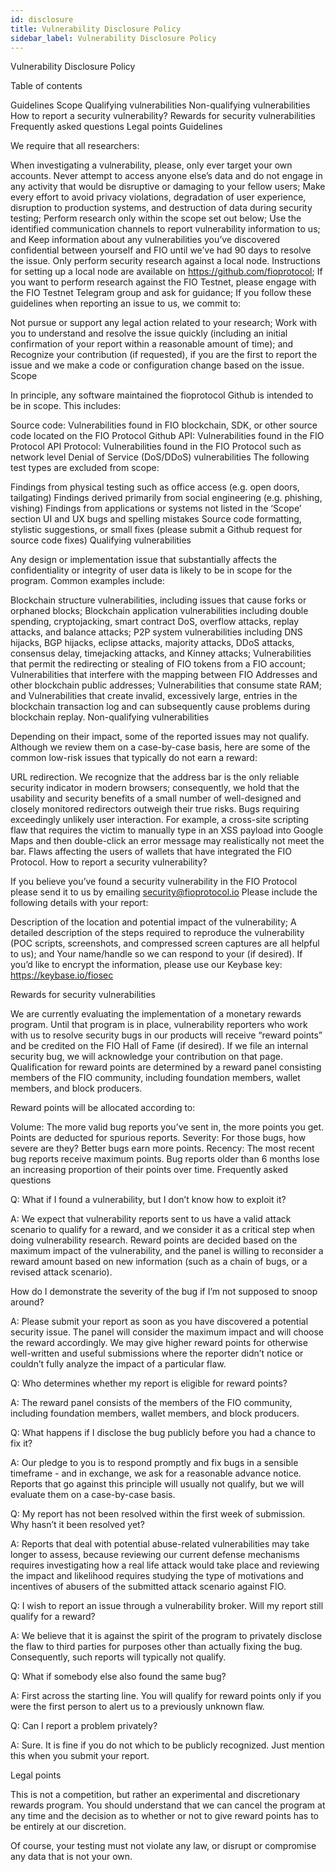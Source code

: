 ```yaml
---
id: disclosure
title: Vulnerability Disclosure Policy
sidebar_label: Vulnerability Disclosure Policy
---
```


Vulnerability Disclosure Policy

Table of contents

Guidelines
Scope
Qualifying vulnerabilities
Non-qualifying vulnerabilities
How to report a security vulnerability?
Rewards for security vulnerabilities
Frequently asked questions
Legal points
Guidelines

We require that all researchers:

When investigating a vulnerability, please, only ever target your own accounts. Never attempt to access anyone else’s data and do not engage in any activity that would be disruptive or damaging to your fellow users;
Make every effort to avoid privacy violations, degradation of user experience, disruption to production systems, and destruction of data during security testing;
Perform research only within the scope set out below;
Use the identified communication channels to report vulnerability information to us; and
Keep information about any vulnerabilities you’ve discovered confidential between yourself and FIO until we’ve had 90 days to resolve the issue.
Only perform security research against a local node. Instructions for setting up a local node are available on https://github.com/fioprotocol;
If you want to perform research against the FIO Testnet, please engage with the FIO Testnet Telegram group and ask for guidance;
If you follow these guidelines when reporting an issue to us, we commit to:

Not pursue or support any legal action related to your research;
Work with you to understand and resolve the issue quickly (including an initial confirmation of your report within a reasonable amount of time); and
Recognize your contribution (if requested), if you are the first to report the issue and we make a code or configuration change based on the issue.
Scope

In principle, any software maintained the fioprotocol Github is intended to be in scope. This includes:

Source code: Vulnerabilities found in FIO blockchain, SDK, or other source code located on the FIO Protocol Github
API: Vulnerabilities found in the FIO Protocol API
Protocol: Vulnerabilities found in the FIO Protocol such as network level Denial of Service (DoS/DDoS) vulnerabilities
The following test types are excluded from scope:

Findings from physical testing such as office access (e.g. open doors, tailgating)
Findings derived primarily from social engineering (e.g. phishing, vishing)
Findings from applications or systems not listed in the ‘Scope’ section
UI and UX bugs and spelling mistakes
Source code formatting, stylistic suggestions, or small fixes (please submit a Github request for source code fixes)
Qualifying vulnerabilities

Any design or implementation issue that substantially affects the confidentiality or integrity of user data is likely to be in scope for the program. Common examples include:

Blockchain structure vulnerabilities, including issues that cause forks or orphaned blocks;
Blockchain application vulnerabilities including double spending, cryptojacking, smart contract DoS, overflow attacks, replay attacks, and balance attacks;
P2P system vulnerabilities including DNS hijacks, BGP hijacks, eclipse attacks, majority attacks, DDoS attacks, consensus delay, timejacking attacks, and Kinney attacks;
Vulnerabilities that permit the redirecting or stealing of FIO tokens from a FIO account;
Vulnerabilities that interfere with the mapping between FIO Addresses and other blockchain public addresses;
Vulnerabilities that consume state RAM; and
Vulnerabilities that create invalid, excessively large, entries in the blockchain transaction log and can subsequently cause problems during blockchain replay.
Non-qualifying vulnerabilities

Depending on their impact, some of the reported issues may not qualify. Although we review them on a case-by-case basis, here are some of the common low-risk issues that typically do not earn a reward:

URL redirection. We recognize that the address bar is the only reliable security indicator in modern browsers; consequently, we hold that the usability and security benefits of a small number of well-designed and closely monitored redirectors outweigh their true risks.
Bugs requiring exceedingly unlikely user interaction. For example, a cross-site scripting flaw that requires the victim to manually type in an XSS payload into Google Maps and then double-click an error message may realistically not meet the bar.
Flaws affecting the users of wallets that have integrated the FIO Protocol.
How to report a security vulnerability?

If you believe you’ve found a security vulnerability in the FIO Protocol please send it to us by emailing security@fioprotocol.io Please include the following details with your report:

Description of the location and potential impact of the vulnerability;
A detailed description of the steps required to reproduce the vulnerability (POC scripts, screenshots, and compressed screen captures are all helpful to us); and
Your name/handle so we can respond to your (if desired).
If you’d like to encrypt the information, please use our Keybase key: https://keybase.io/fiosec

Rewards for security vulnerabilities

We are currently evaluating the implementation of a monetary rewards program. Until that program is in place, vulnerability reporters who work with us to resolve security bugs in our products will receive “reward points” and be credited on the FIO Hall of Fame (if desired). If we file an internal security bug, we will acknowledge your contribution on that page. Qualification for reward points are determined by a reward panel consisting members of the FIO community, including foundation members, wallet members, and block producers.

Reward points will be allocated according to:

Volume: The more valid bug reports you’ve sent in, the more points you get. Points are deducted for spurious reports.
Severity: For those bugs, how severe are they? Better bugs earn more points.
Recency: The most recent bug reports receive maximum points. Bug reports older than 6 months lose an increasing proportion of their points over time.
Frequently asked questions

Q: What if I found a vulnerability, but I don’t know how to exploit it?

A: We expect that vulnerability reports sent to us have a valid attack scenario to qualify for a reward, and we consider it as a critical step when doing vulnerability research. Reward points are decided based on the maximum impact of the vulnerability, and the panel is willing to reconsider a reward amount based on new information (such as a chain of bugs, or a revised attack scenario).

How do I demonstrate the severity of the bug if I’m not supposed to snoop around?

A: Please submit your report as soon as you have discovered a potential security issue. The panel will consider the maximum impact and will choose the reward accordingly. We may give higher reward points for otherwise well-written and useful submissions where the reporter didn’t notice or couldn’t fully analyze the impact of a particular flaw.

Q: Who determines whether my report is eligible for reward points?

A: The reward panel consists of the members of the FIO community, including foundation members, wallet members, and block producers.

Q: What happens if I disclose the bug publicly before you had a chance to fix it?

A: Our pledge to you is to respond promptly and fix bugs in a sensible timeframe - and in exchange, we ask for a reasonable advance notice. Reports that go against this principle will usually not qualify, but we will evaluate them on a case-by-case basis.

Q: My report has not been resolved within the first week of submission. Why hasn’t it been resolved yet?

A: Reports that deal with potential abuse-related vulnerabilities may take longer to assess, because reviewing our current defense mechanisms requires investigating how a real life attack would take place and reviewing the impact and likelihood requires studying the type of motivations and incentives of abusers of the submitted attack scenario against FIO.

Q: I wish to report an issue through a vulnerability broker. Will my report still qualify for a reward?

A: We believe that it is against the spirit of the program to privately disclose the flaw to third parties for purposes other than actually fixing the bug. Consequently, such reports will typically not qualify.

Q: What if somebody else also found the same bug?

A: First across the starting line. You will qualify for reward points only if you were the first person to alert us to a previously unknown flaw.

Q: Can I report a problem privately?

A: Sure. It is fine if you do not which to be publicly recognized. Just mention this when you submit your report.

Legal points

This is not a competition, but rather an experimental and discretionary rewards program. You should understand that we can cancel the program at any time and the decision as to whether or not to give reward points has to be entirely at our discretion.

Of course, your testing must not violate any law, or disrupt or compromise any data that is not your own.

